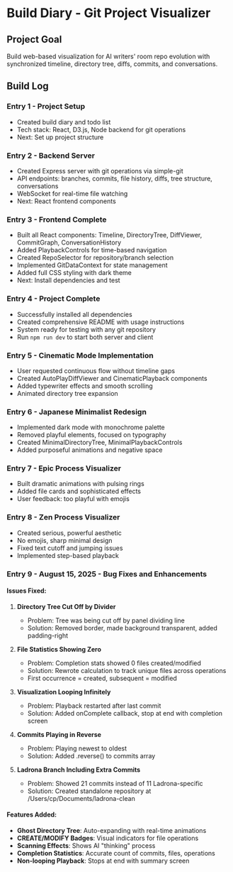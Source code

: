 # Build Diary - Git Project Visualizer

## Project Goal
Build web-based visualization for AI writers' room repo evolution with synchronized timeline, directory tree, diffs, commits, and conversations.

## Build Log

### Entry 1 - Project Setup
- Created build diary and todo list
- Tech stack: React, D3.js, Node backend for git operations
- Next: Set up project structure

### Entry 2 - Backend Server
- Created Express server with git operations via simple-git
- API endpoints: branches, commits, file history, diffs, tree structure, conversations
- WebSocket for real-time file watching
- Next: React frontend components

### Entry 3 - Frontend Complete
- Built all React components: Timeline, DirectoryTree, DiffViewer, CommitGraph, ConversationHistory
- Added PlaybackControls for time-based navigation
- Created RepoSelector for repository/branch selection
- Implemented GitDataContext for state management
- Added full CSS styling with dark theme
- Next: Install dependencies and test

### Entry 4 - Project Complete
- Successfully installed all dependencies
- Created comprehensive README with usage instructions
- System ready for testing with any git repository
- Run `npm run dev` to start both server and client

### Entry 5 - Cinematic Mode Implementation
- User requested continuous flow without timeline gaps
- Created AutoPlayDiffViewer and CinematicPlayback components
- Added typewriter effects and smooth scrolling
- Animated directory tree expansion

### Entry 6 - Japanese Minimalist Redesign
- Implemented dark mode with monochrome palette
- Removed playful elements, focused on typography
- Created MinimalDirectoryTree, MinimalPlaybackControls
- Added purposeful animations and negative space

### Entry 7 - Epic Process Visualizer
- Built dramatic animations with pulsing rings
- Added file cards and sophisticated effects
- User feedback: too playful with emojis

### Entry 8 - Zen Process Visualizer
- Created serious, powerful aesthetic
- No emojis, sharp minimal design
- Fixed text cutoff and jumping issues
- Implemented step-based playback

### Entry 9 - August 15, 2025 - Bug Fixes and Enhancements

#### Issues Fixed:

1. **Directory Tree Cut Off by Divider**
   - Problem: Tree was being cut off by panel dividing line
   - Solution: Removed border, made background transparent, added padding-right

2. **File Statistics Showing Zero**
   - Problem: Completion stats showed 0 files created/modified
   - Solution: Rewrote calculation to track unique files across operations
   - First occurrence = created, subsequent = modified

3. **Visualization Looping Infinitely**
   - Problem: Playback restarted after last commit
   - Solution: Added onComplete callback, stop at end with completion screen

4. **Commits Playing in Reverse**
   - Problem: Playing newest to oldest
   - Solution: Added .reverse() to commits array

5. **Ladrona Branch Including Extra Commits**
   - Problem: Showed 21 commits instead of 11 Ladrona-specific
   - Solution: Created standalone repository at /Users/cp/Documents/ladrona-clean

#### Features Added:

- **Ghost Directory Tree**: Auto-expanding with real-time animations
- **CREATE/MODIFY Badges**: Visual indicators for file operations
- **Scanning Effects**: Shows AI "thinking" process
- **Completion Statistics**: Accurate count of commits, files, operations
- **Non-looping Playback**: Stops at end with summary screen